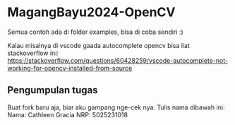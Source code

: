 # MagangBayu2024-OpenCV

Semua contoh ada di folder examples, bisa di coba sendiri :) 

Kalau misalnya di vscode gaada autocomplete opencv bisa liat stackoverflow ini: \
https://stackoverflow.com/questions/60428259/vscode-autocomplete-not-working-for-opencv-installed-from-source

## Pengumpulan tugas

Buat fork baru aja, biar aku gampang nge-cek nya. 
Tulis nama dibawah ini: 
Nama: Cathleen Gracia
NRP: 5025231018
